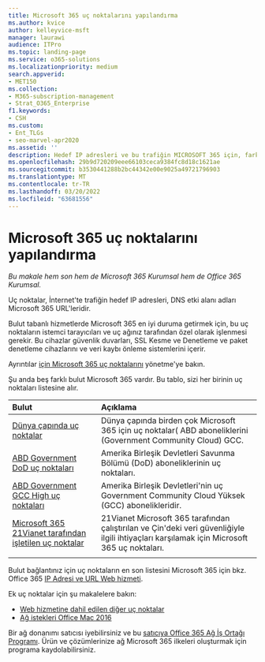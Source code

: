 ```yaml
---
title: Microsoft 365 uç noktalarını yapılandırma
ms.author: kvice
author: kelleyvice-msft
manager: laurawi
audience: ITPro
ms.topic: landing-page
ms.service: o365-solutions
ms.localizationpriority: medium
search.appverid:
- MET150
ms.collection:
- M365-subscription-management
- Strat_O365_Enterprise
f1.keywords:
- CSH
ms.custom:
- Ent_TLGs
- seo-marvel-apr2020
ms.assetid: ''
description: Hedef IP adresleri ve bu trafiğin MICROSOFT 365 için, farklı bulutların İnternet uç noktaları için bu Microsoft 365 kullanın.
ms.openlocfilehash: 29b9d720209eee66103ceca9384fc8d18c1621ae
ms.sourcegitcommit: b3530441288b2bc44342e00e9025a49721796903
ms.translationtype: MT
ms.contentlocale: tr-TR
ms.lasthandoff: 03/20/2022
ms.locfileid: "63681556"
---
```

# <a name="microsoft-365-endpoints"></a>Microsoft 365 uç noktalarını yapılandırma

*Bu makale hem son hem de Microsoft 365 Kurumsal hem de Office 365 Kurumsal.*

Uç noktalar, İnternet'te trafiğin hedef IP adresleri, DNS etki alanı adları Microsoft 365 URL'leridir. 

Bulut tabanlı hizmetlerde Microsoft 365 en iyi duruma getirmek için, bu uç noktaların istemci tarayıcıları ve uç ağınız tarafından özel olarak işlenmesi gerekir. Bu cihazlar güvenlik duvarları, SSL Kesme ve Denetleme ve paket denetleme cihazlarını ve veri kaybı önleme sistemlerini içerir.

Ayrıntılar [için Microsoft 365 uç noktalarını](managing-office-365-endpoints.md) yönetme'ye bakın.

Şu anda beş farklı bulut Microsoft 365 vardır. Bu tablo, sizi her birinin uç noktaları listesine alır.

| Bulut | Açıklama |
|:-------|:-----|
| [Dünya çapında uç noktalar](urls-and-ip-address-ranges.md) | Dünya çapında birden çok Microsoft 365 için uç noktalar( ABD aboneliklerini (Government Community Cloud) GCC. |
| [ABD Government DoD uç noktaları](microsoft-365-u-s-government-dod-endpoints.md) | Amerika Birleşik Devletleri Savunma Bölümü (DoD) aboneliklerinin uç noktaları. |
| [ABD Government GCC High uç noktaları](microsoft-365-u-s-government-gcc-high-endpoints.md) | Amerika Birleşik Devletleri'nin uç Government Community Cloud Yüksek (GCC) abonelikleridir. |
| [Microsoft 365 21Vianet tarafından işletilen uç noktalar](urls-and-ip-address-ranges-21vianet.md) | 21Vianet Microsoft 365 tarafından çalıştırılan ve Çin'deki veri güvenliğiyle ilgili ihtiyaçları karşılamak için Microsoft 365 uç noktaları. |
|||

Bulut bağlantınız için uç noktaların en son listesini Microsoft 365 için bkz. Office 365 [IP Adresi ve URL Web hizmeti](microsoft-365-ip-web-service.md).

Ek uç noktalar için şu makalelere bakın:

- [Web hizmetine dahil edilen diğer uç noktalar](additional-office365-ip-addresses-and-urls.md)
- [Ağ istekleri Office Mac 2016](network-requests-in-office-2016-for-mac.md)

Bir ağ donanımı satıcısı iyebilirsiniz ve bu [satıcıya Office 365 Ağ İş Ortağı Programı](microsoft-365-networking-partner-program.md). Ürün ve çözümlerinize ağ Microsoft 365 ilkeleri oluşturmak için programa kaydolabilirsiniz. 
